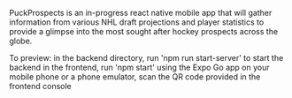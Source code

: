 PuckProspects is an in-progress react native mobile app that will gather information from various NHL draft projections and player statistics to provide a glimpse into the most sought after hockey prospects across the globe.

To preview:
in the backend directory, run 'npm run start-server' to start the backend
in the frontend, run 'npm start'
using the Expo Go app on your mobile phone or a phone emulator, scan the QR code provided in the frontend console
